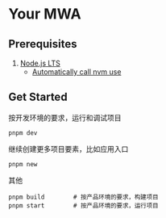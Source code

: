 # Your MWA

## Prerequisites

1. [Node.js LTS](https://github.com/nodejs/Release)
    * [Automatically call nvm use](https://github.com/nvm-sh/nvm#deeper-shell-integration)

## Get Started

按开发环境的要求，运行和调试项目

```
pnpm dev
```

继续创建更多项目要素，比如应用入口

```
pnpm new
```

其他

```
pnpm build        # 按产品环境的要求，构建项目
pnpm start        # 按产品环境的要求，运行项目
```
